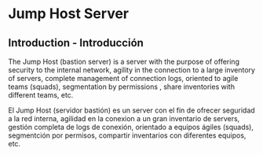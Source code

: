 # Jump Host Server

## Introduction - Introducción



The Jump Host (bastion server) is a server with the purpose of offering security to the internal network, agility in the connection to a large inventory of servers, complete management of connection logs, oriented to agile teams (squads), segmentation by permissions , share inventories with different teams, etc.

El Jump Host (servidor bastión) es un server con el fin de ofrecer seguridad a la red interna, agilidad en la conexion a un gran inventario de servers, gestión completa de logs de conexión, orientado a equipos ágiles (squads), segmentción por permisos, compartir inventarios con diferentes equipos, etc.
